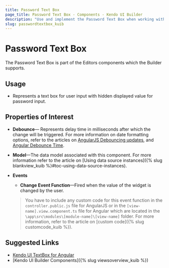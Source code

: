 ```yaml
---
title: Password Text Box
page_title: Password Text Box - Components - Kendo UI Builder
description: "Use and implement the Password Text Box when working with the Kendo UI Builder tool for creating and managing Angular and AngularJS-based web applications."
slug: passwordtextbox_kuib
---
```


# Password Text Box

The Password Text Box is part of the Editors components which the Builder supports.

## Usage

* Represents a text box for user input with hidden displayed value for password input.

## Properties of Interest

* **Debounce**&mdash; Represents delay time in milliseconds after which the change will be triggered. For more information on date formatting options, refer to the articles on [AngularJS Debouncing updates](https://docs.angularjs.org/api/ng/directive/ngModelOptions#debouncing-updates), and [Angular Debounce Time](http://reactivex.io/rxjs/class/es6/Observable.js~Observable.html#instance-method-debounceTime).
* **Model**&mdash;The data model associated with this component. For more information refer to the article on [Using data source instances]({% slug blankview_kuib %}#toc-using-data-source-instances).
* **Events**
    * **Change Event Function**&mdash;Fired when the value of the widget is changed by the user.

    > You have to include any custom code for this event function in the `controller.public.js` file for AngularJS or in the `[view-name].view.component.ts` file for Angular which are located in the `\app\src\modules\[module-name]\[view-name]` folder. For more information, refer to the article on [custom code]({% slug customcode_kuib %}).

## Suggested Links

* [Kendo UI TextBox for Angular](https://www.telerik.com/kendo-angular-ui/components/inputs/textbox/)
* [Kendo UI Builder Components]({% slug viewsoverview_kuib %})
